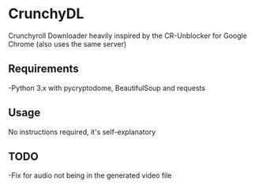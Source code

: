 # CrunchyDL
Crunchyroll Downloader heavily inspired by the CR-Unblocker for Google Chrome (also uses the same server)

## Requirements
-Python 3.x with pycryptodome, BeautifulSoup and requests

## Usage
No instructions required, it's self-explanatory

## TODO
-Fix for audio not being in the generated video file
